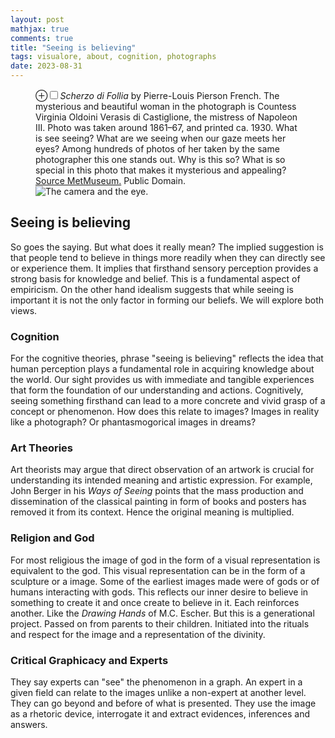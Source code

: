 ```yaml
---
layout: post
mathjax: true
comments: true
title: "Seeing is believing"
tags: visualore, about, cognition, photographs
date: 2023-08-31
---
```


 <figure>
     <label for="camera-eye" class="margin-toggle">⊕</label><input type="checkbox" id="camera-eye" class="margin-toggle"><span class="marginnote"><em>Scherzo di Follia</em>
by Pierre-Louis Pierson French. The mysterious and beautiful woman in the photograph is
     Countess Virginia Oldoini Verasis di Castiglione, the mistress of
     Napoleon III. Photo was taken around 1861–67, and printed
     ca. 1930. What is see seeing? What are we seeing when our gaze
     meets her eyes? Among hundreds of photos of her taken by the same
     photographer this one stands out. Why is this so? What is so
     special in this photo that makes it mysterious and appealing?<a
     href="https://www.metmuseum.org/art/collection/search/285608">Source
     MetMuseum.</a>  Public Domain. </span>
     <img src="/visualore/images/seeing/camera-eye.jpg" alt="The camera and the eye.">
 </figure>

## Seeing is believing
	    
<p> So goes the saying. But what does it really mean? The implied
suggestion is that people tend to believe in things more readily when
they can directly see or experience them. It implies that firsthand
sensory perception provides a strong basis for knowledge and
belief. This is a fundamental aspect of empiricism. On the other hand
idealism suggests that while seeing is important it is not the only
factor in forming our beliefs. We will explore both views.

### Cognition
For the cognitive theories, phrase "seeing is believing" reflects the idea that human
perception plays a fundamental role in acquiring knowledge about the
world. Our sight provides us with immediate and tangible experiences
that form the foundation of our understanding and
actions. Cognitively, seeing something firsthand can lead to a more
concrete and vivid grasp of a concept or phenomenon. How does this
relate to images? Images in reality like a photograph? Or
phantasmogorical images in dreams?

### Art Theories
 Art theorists may argue that direct observation of an
artwork is crucial for understanding its intended meaning and artistic
expression. For example, John Berger in his <em>Ways of Seeing</em>
points that the mass production and dissemination of the classical
painting in form of books and posters has removed it from its context.
Hence the original meaning is multiplied.


### Religion and God

For most religious the image of god in the form of a visual
representation is equivalent to the god. This visual representation
can be in the form of a sculpture or a image. Some of the earliest
images made were of gods or of humans interacting with gods. This
reflects our inner desire to believe in something to create it and
once create to believe in it. Each reinforces another. Like the <em>
Drawing Hands</em> of M.C. Escher. But this is a generational
project. Passed on from parents to their children. Initiated into the
rituals and respect for the image and a representation of the divinity.



### Critical Graphicacy and Experts

They say experts can "see" the phenomenon in a graph. An expert in a
given field can relate to the images unlike a non-expert at another
level. They can go beyond and before of what is presented. They use
the image as a rhetoric device, interrogate it and extract evidences, inferences
and answers. 

